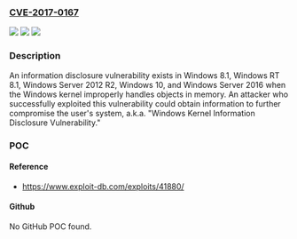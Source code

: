 ### [CVE-2017-0167](https://cve.mitre.org/cgi-bin/cvename.cgi?name=CVE-2017-0167)
![](https://img.shields.io/static/v1?label=Product&message=Windows&color=blue)
![](https://img.shields.io/static/v1?label=Version&message=n%2Fa&color=blue)
![](https://img.shields.io/static/v1?label=Vulnerability&message=Information%20Disclosure&color=brighgreen)

### Description

An information disclosure vulnerability exists in Windows 8.1, Windows RT 8.1, Windows Server 2012 R2, Windows 10, and Windows Server 2016 when the Windows kernel improperly handles objects in memory. An attacker who successfully exploited this vulnerability could obtain information to further compromise the user's system, a.k.a. "Windows Kernel Information Disclosure Vulnerability."

### POC

#### Reference
- https://www.exploit-db.com/exploits/41880/

#### Github
No GitHub POC found.

